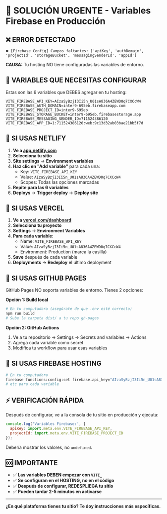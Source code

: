 # 🚨 SOLUCIÓN URGENTE - Variables Firebase en Producción

## ❌ ERROR DETECTADO
```
❌ [Firebase Config] Campos faltantes: ['apiKey', 'authDomain', 'projectId', 'storageBucket', 'messagingSenderId', 'appId']
```

**CAUSA:** Tu hosting NO tiene configuradas las variables de entorno.

## 🎯 VARIABLES QUE NECESITAS CONFIGURAR

Estas son las 6 variables que DEBES agregar en tu hosting:

```
VITE_FIREBASE_API_KEY=AIzaSyBzjI3Ii5n_U01sA836A4ZEWD0q7CXCcW4
VITE_FIREBASE_AUTH_DOMAIN=inter9-695eb.firebaseapp.com
VITE_FIREBASE_PROJECT_ID=inter9-695eb
VITE_FIREBASE_STORAGE_BUCKET=inter9-695eb.firebasestorage.app
VITE_FIREBASE_MESSAGING_SENDER_ID=711524386120
VITE_FIREBASE_APP_ID=1:711524386120:web:9c13d32ab03bae21bb5f7d
```

## 🔷 SI USAS NETLIFY

1. **Ve a [app.netlify.com](https://app.netlify.com)**
2. **Selecciona tu sitio**
3. **Site settings** → **Environment variables**
4. **Haz clic en "Add variable"** para cada una:
   - Key: `VITE_FIREBASE_API_KEY`
   - Value: `AIzaSyBzjI3Ii5n_U01sA836A4ZEWD0q7CXCcW4`
   - Scopes: Todas las opciones marcadas
5. **Repite para las 6 variables**
6. **Deploys** → **Trigger deploy** → **Deploy site**

## 🔶 SI USAS VERCEL

1. **Ve a [vercel.com/dashboard](https://vercel.com/dashboard)**
2. **Selecciona tu proyecto**
3. **Settings** → **Environment Variables**
4. **Para cada variable:**
   - Name: `VITE_FIREBASE_API_KEY`
   - Value: `AIzaSyBzjI3Ii5n_U01sA836A4ZEWD0q7CXCcW4`
   - Environment: Production (marca la casilla)
5. **Save** después de cada variable
6. **Deployments** → **Redeploy** el último deployment

## 🔸 SI USAS GITHUB PAGES

GitHub Pages NO soporta variables de entorno. Tienes 2 opciones:

**Opción 1: Build local**
```bash
# En tu computadora (asegúrate de que .env esté correcto)
npm run build
# Sube la carpeta dist/ a tu repo gh-pages
```

**Opción 2: GitHub Actions**
1. Ve a tu repositorio → Settings → Secrets and variables → Actions
2. Agrega cada variable como secret
3. Modifica tu workflow para usar esas variables

## 🔹 SI USAS FIREBASE HOSTING

```bash
# En tu computadora
firebase functions:config:set firebase.api_key="AIzaSyBzjI3Ii5n_U01sA836A4ZEWD0q7CXCcW4"
# etc para cada variable
```

## ⚡ VERIFICACIÓN RÁPIDA

Después de configurar, ve a la consola de tu sitio en producción y ejecuta:

```javascript
console.log('Variables Firebase:', {
  apiKey: import.meta.env.VITE_FIREBASE_API_KEY,
  projectId: import.meta.env.VITE_FIREBASE_PROJECT_ID
});
```

Debería mostrar los valores, no `undefined`.

## 🆘 IMPORTANTE

- ✅ **Las variables DEBEN empezar con `VITE_`**
- ✅ **Se configuran en el HOSTING, no en el código**
- ✅ **Después de configurar, REDESPLIEGA tu sitio**
- ✅ **Pueden tardar 2-5 minutos en activarse**

---

**¿En qué plataforma tienes tu sitio? Te doy instrucciones más específicas.**

